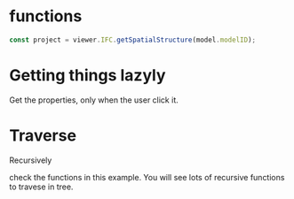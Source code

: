 # functions

```js
const project = viewer.IFC.getSpatialStructure(model.modelID);
```

# Getting things lazyly
Get the properties, only when the user click it.

# Traverse
Recursively

check the functions in this example.
You will see lots of recursive functions to travese in tree.